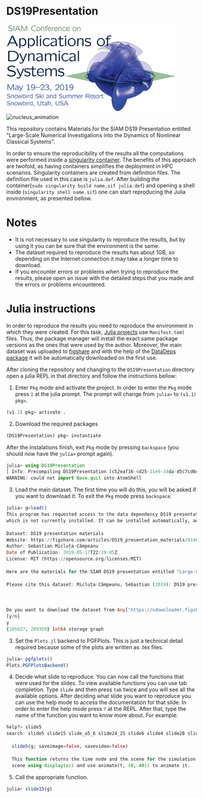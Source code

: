 # DS19Presentation

![conference_logo](assets/DS19_logo.png)
![nucleus_animation](assets/nucleus-regular.gif)

This repository contains Materials for the SIAM DS19 Presentation
entitled "Large-Scale Numerical Investigations into the Dynamics of Nonlinear Classical Systems".

In order to ensure the reproducibility of the results all the
computations were performed inside a [singularity container](https://www.sylabs.io/singularity/). The benefits of this approach are
twofold, as having containers simplifies the deployment in HPC scenarios. Singularity containers are created from definition files.
The definition file used in this case is `julia.def`. After building
the container(`sudo singularity build name.sif julia.def`) and opening a shell inside (`singularity shell name.sif`) one can start
reproducing the Julia environment, as presented bellow.

# Notes

- It is not necessary to use singularity to reproduce the results,
but by using it you can be sure that the environment is the same.
- The dataset required to reproduce the results has about 1GB, so
depending on the Internet connection it may take a longer time to
download.
- If you encounter errors or problems when trying to reproduce the results, please open an issue with the detailed steps that you made
and the errors or problems encountered.

# Julia instructions

In order to reproduce the results you need to reproduce the environment in which
they were created. For this task, [Julia projects](https://julialang.github.io/Pkg.jl/v1/) use `Manifest.toml` files. Thus,
the package manager will install the exact same package versions as the ones
that were used by the author.
Moreover, the main dataset was uploaded to [figshare](https://figshare.com/articles/DS19_presentation_materials/8146106) and with the help of the
[DataDeps package](https://github.com/oxinabox/DataDeps.jl) it will be automatically downloaded on the first use.

After cloning the repository and changing to the `DS19Presentation` directory
open a julia REPL in that directory and follow the instructions bellow:

1. Enter `Pkg` mode and activate the project. In order to enter the `Pkg` mode press `]`
at the julia prompt. The prompt will change from `julia>` to `(v1.1) pkg>`.

```julia
(v1.1) pkg> activate .
```

2. Download the required packages

```julia
(DS19Presentation) pkg> instantiate
```
After the instalations finish, exit `Pkg` mode by pressing `backspace` (you should now have the `julia>` prompt again).
```julia
julia> using DS19Presentation
[ Info: Precompiling DS19Presentation [c52eaf16-6d25-11e9-34da-d5c7cd6dfd33]
WARNING: could not import Base.quit into AtomShell
```

3. Load the main dataset. The first time you will do this, you will be asked if
you want to download it. To exit the `Pkg` mode press `backspace`.

```julia
julia> g=load()
This program has requested access to the data dependency DS19 presentation materials.
which is not currently installed. It can be installed automatically, and you will not see this message again.

Dataset: DS19 presentation materials
Website: https://figshare.com/articles/DS19_presentation_materials/8146106
Author: Sebastian Micluța-Câmpeanu
Date of Publication: 2019-05-17T22:19:05Z
License: MIT (https://opensource.org/licenses/MIT)

Here are the materials for the SIAM DS19 presentation entitled "Large-Scale Numerical Investigations into the Dynamics of Nonlinear Classical Systems". The dataset used for all the computations is included as the binary file graph.jls and it requires julia 1.1.0 and the two julia packages linked below to be correctly read. See the DS19Presentation GitHub repository linked below for more details on how to reproduce the presented figures.

Please cite this dataset: Micluța-Câmpeanu, Sebastian (2019): DS19 presentation materials. figshare. Conference contribution.



Do you want to download the dataset from Any["https://ndownloader.figshare.com/files/15181136"] to "/home/user/.julia/datadeps/DS19 presentation materials"?
[y/n]
y
{105627, 209359} Int64 storage graph
```

3. Set the `Plots.jl` backend to PGFPlots. This is just a technical detail required
because some of the plots are written as .tex files.

```julia
julia> pgfplots()
Plots.PGFPlotsBackend()
```
4. Decide what slide to reproduce.
You can now call the functions that were used for the slides.
To view available functions you can use tab completion. Type `slide` and then
press `tab` twice and you will see all the available options. After deciding what
slide you want to reproduce you can use the help mode to access the documentation
for that slide. In order to enter the help mode press `?` at the REPL. After that,
type the name of the function you want to know more about. For example:

```julia
help?> slide5
search: slide5 slide15 slide_a5_6 slide24_25 slide6 slide4 slide28 slide27 slide13 slide_a8 slide_a7 slide_a2 slide_a1 slide8_9 slide_a3_4 slide30_31 slide22_23

  slide5(g; saveimage=false, savevideo=false)

  This function returns the time node and the scene for the simulation of the nuclear surface and its sections. Call as t, sc = slide5(g); and then display the
  scene using display(sc) and use animate(t, (0, 40)) to animate it.
```

5. Call the appropriate function.
```julia
julia> slide15(g)

```
